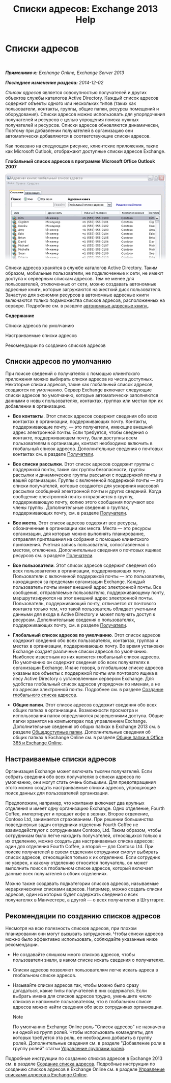 ﻿---
title: 'Списки адресов: Exchange 2013 Help'
TOCTitle: Списки адресов
ms:assetid: 8ee2672a-3a45-4897-8cc0-fa23c374dbf9
ms:mtpsurl: https://technet.microsoft.com/ru-ru/library/Bb232119(v=EXCHG.150)
ms:contentKeyID: 50488608
ms.date: 04/30/2018
mtps_version: v=EXCHG.150
ms.translationtype: HT
---

# Списки адресов

 

_**Применимо к:** Exchange Online, Exchange Server 2013_

_**Последнее изменение раздела:** 2014-12-02_

*Список адресов* является совокупностью получателей и других объектов службы каталогов Active Directory. Каждый список адресов содержит объекты одного или нескольких типов (таких как пользователи, контакты, группы, общие папки, ресурсы помещений и оборудования). Списки адресов можно использовать для упорядочения получателей и ресурсов с целью упрощения поиска нужных получателей и ресурсов. Списки адресов обновляются динамически, Поэтому при добавлении получателей в организацию они автоматически добавляются в соответствующие списки адресов.

Как показано на следующем рисунке, клиентские приложения, такие как Microsoft Outlook, отображают доступные списки адресов Exchange.

**Глобальный список адресов в программе Microsoft Office Outlook 2007**

![Списки адресов, отображаемые в Outlook 2007](images/Bb232119.54d7729c-2e28-4863-8944-b0c37dabbbb3(EXCHG.150).gif "Списки адресов, отображаемые в Outlook 2007")

Списки адресов хранятся в службе каталогов Active Directory. Таким образом, мобильные пользователи, не подключенные к сети, не имеют доступа к серверным спискам адресов. Тем не менее для пользователей, отключенных от сети, можно создавать автономные адресные книги, которые загружаются на жесткий диск пользователя. Зачастую для экономии ресурсов в автономные адресные книги включаются только подмножества списков адресов, расположенных на сервере. Подробнее см. в разделе [автономные адресные книги,](offline-address-books-exchange-2013-help.md).

**Содержание**

Списки адресов по умолчанию

Настраиваемые списки адресов

Рекомендации по созданию списков адресов

## Списки адресов по умолчанию

При поиске сведений о получателях с помощью клиентского приложения можно выбирать списки адресов из числа доступных. Некоторые списки адресов, такие как глобальный список адресов, создаются по умолчанию. Сервер Exchange включает следующие списки адресов по умолчанию, которые автоматически заполняются данными о новых пользователях, контактах, группах или местах при их добавлении в организацию.

  - **Все контакты**. Этот список адресов содержит сведения обо всех контактах в организации, поддерживающих почту. Контакты, поддерживающие почту, — это получатели, имеющие внешний адрес электронной почты. Если требуется, чтобы сведения о контакте, поддерживающем почту, были доступны всем пользователям в организации, контакт необходимо включить в глобальный список адресов. Дополнительные сведения о почтовых контактах см. в разделе [Получатели](recipients-exchange-2013-help.md).

  - **Все списки рассылки**. Этот список адресов содержит группы с поддержкой почты, такие как группы безопасности, группы рассылки и динамические группы рассылки с поддержкой почты в вашей организации. Группы с включенной поддержкой почты — это списки получателей, которые создаются для ускорения массовой рассылки сообщений электронной почты и других сведений. Когда сообщение электронной почты отправляется в группу, поддерживающую почту, копию этого сообщения получают все члены группы. Дополнительные сведения о группах, поддерживающих почту, см. в разделе [Получатели](recipients-exchange-2013-help.md).

  - **Все места**. Этот список адресов содержит все ресурсы, обозначенные в организации как места. Места — это ресурсы организации, для которых можно выполнять планирование, отправляя приглашения на собрания с помощью клиентского приложения. Учетная запись пользователя, сопоставленная с местом, отключена. Дополнительные сведения о почтовых ящиках ресурсов см. в разделе [Получатели](recipients-exchange-2013-help.md).

  - **Все пользователи**. Этот список адресов содержит сведения обо всех пользователях в организации, поддерживающих почту. Пользователи с включенной поддержкой почты — это пользователи, находящиеся за пределами организации Exchange. Каждый пользователь почты имеет внешний адрес электронной почты. Все сообщения, отправляемые пользователю, поддерживающему почту, маршрутизируются на этот внешний адрес электронной почты. Пользователь, поддерживающий почту, отличается от почтового контакта только тем, что такой пользователь обладает учетными данными для входа в Active Directory и может получать доступ к ресурсам. Дополнительные сведения о пользователях, поддерживающих почту, см. в разделе [Получатели](recipients-exchange-2013-help.md).

  - **Глобальный список адресов по умолчанию**. Этот список адресов содержит сведения обо всех пользователях, контактах, группах и местах в организации, поддерживающих почту. Во время установки Exchange создает различные списки адресов по умолчанию. Наиболее известным из них является глобальный список адресов. По умолчанию он содержит сведения обо всех получателях в организации Exchange. Иначе говоря, в глобальном списке адресов указаны все объекты с поддержкой почты или почтового ящика в лесу Active Directory с установленным сервером Exchange. Для удобства глобальный список адресов упорядочен по именам, а не по адресам электронной почты. Подробнее см. в разделе [Создание глобального списка адресов](create-a-global-address-list-exchange-2013-help.md).

  - **Общие папки**. Этот список адресов содержит сведения обо всех общих папках в организации. Возможности просмотра и использования папок определяются разрешениями доступа. Общие папки хранятся на компьютерах под управлением Exchange. Дополнительные сведения об общих папках в Exchange 2013 см. в разделе [Общедоступные папки](public-folders-exchange-2013-help.md). Дополнительные сведения об общих папках в Exchange Online см. в разделе [Общие папки в Office 365 и Exchange Online](https://technet.microsoft.com/ru-ru/library/jj200758\(v=exchg.150\)).

## Настраиваемые списки адресов

Организация Exchange может включать тысячи получателей. Если собрать сведения обо всех получателях в списки адресов по умолчанию, они могут стать очень большими. Для предотвращения этого можно создать настраиваемые списки адресов, упрощающие поиск данных для пользователей организации.

Предположим, например, что компания включает два крупных отделения и имеет одну организацию Exchange. Одно отделение, Fourth Coffee, импортирует и продает кофе в зернах. Второе отделение, Contoso Ltd, занимается страхованием. При решении большинства повседневных задач сотрудники отделения Fourth Coffee не взаимодействуют с сотрудниками Contoso, Ltd. Таким образом, чтобы сотрудникам было легче находить получателей, относящихся только к их отделению, можно создать два настраиваемых списка адресов: один для отделения Fourth Coffee, а второй — для Contoso Ltd. При поиске получателей в своем отделении сотрудники смогут выбирать список адресов, относящийся только к их отделению. Если сотрудник не уверен, к какому отделению относится получатель, он может выполнить поиск в глобальном списке адресов, который включает данные всех получателей в обоих отделениях.

Можно также создавать подкатегории списков адресов, называемые иерархическими списками адресов. Например, можно создать списки адресов, один из которых будет содержать сведения о всех получателях в Манчестере, а другой — о всех получателях в Штутгарте.

## Рекомендации по созданию списков адресов

Несмотря на всю полезность списков адресов, при плохом планировании они могут вызывать затруднения. Чтобы списки адресов можно было эффективно использовать, соблюдайте указанные ниже рекомендации.

  - Не создавайте слишком много списков адресов, чтобы пользователи знали, в каком списке искать сведения о получателях.

  - Списки адресов позволяют пользователям легче искать адреса в глобальном списке адресов.

  - Называйте списки адресов так, чтобы можно было сразу догадаться, какие типы получателей в них содержатся. Если выбрать имена для списков адресов трудно, уменьшите число списков и напомните пользователям, что в глобальном списке адресов можно найти сведения обо всех сотрудниках организации.
    
    > [!NOTE]  
    > По умолчанию Exchange Online роль &quot;Список адресов&quot; не назначена ни одной из групп ролей. Чтобы использовать командлеты, для которых требуется эта роль, ее необходимо добавить в группу ролей. Дополнительные сведения см. в разделе &quot;Добавление роли в группу ролей&quot; статьи <a href="manage-role-groups-exchange-2013-help.md">Управление группами ролей</a>.


Подробные инструкции по созданию списков адресов в Exchange 2013 см. в разделе [Создание списка адресов](create-an-address-list-exchange-2013-help.md). Подробные инструкции по созданию списков адресов в Exchange Online см. в разделе [Управление списками адресов в Exchange Online](https://technet.microsoft.com/ru-ru/library/jj983798\(v=exchg.150\)).

